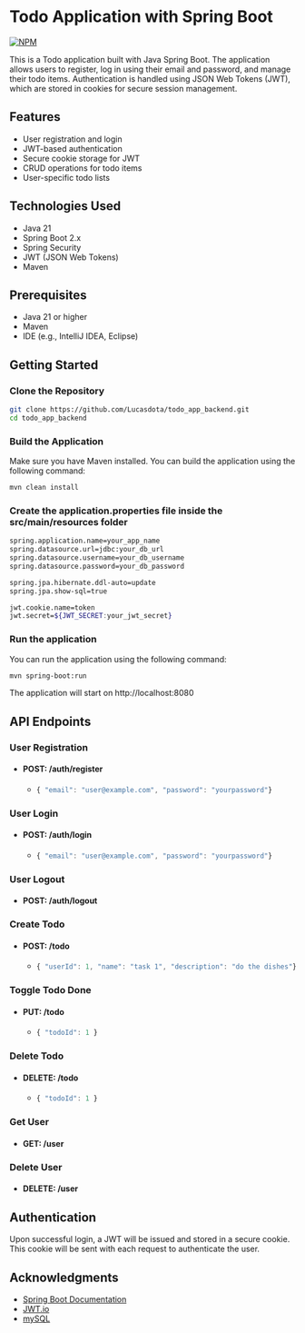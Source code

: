 # Todo Application with Spring Boot
[![NPM](https://img.shields.io/npm/l/react)](https://github.com/Lucasdota/todo_app_backend/blob/master/LICENSE)

This is a Todo application built with Java Spring Boot. The application allows users to register, log in using their email and password, and manage their todo items. Authentication is handled using JSON Web Tokens (JWT), which are stored in cookies for secure session management.

## Features

- User registration and login
- JWT-based authentication
- Secure cookie storage for JWT
- CRUD operations for todo items
- User-specific todo lists

## Technologies Used

- Java 21
- Spring Boot 2.x
- Spring Security
- JWT (JSON Web Tokens)
- Maven

## Prerequisites

- Java 21 or higher
- Maven
- IDE (e.g., IntelliJ IDEA, Eclipse)

## Getting Started

### Clone the Repository

```bash
git clone https://github.com/Lucasdota/todo_app_backend.git
cd todo_app_backend
```

### Build the Application
Make sure you have Maven installed. You can build the application using the following command:
```bash
mvn clean install
```

### Create the application.properties file inside the src/main/resources folder
```bash
spring.application.name=your_app_name
spring.datasource.url=jdbc:your_db_url
spring.datasource.username=your_db_username
spring.datasource.password=your_db_password

spring.jpa.hibernate.ddl-auto=update
spring.jpa.show-sql=true

jwt.cookie.name=token
jwt.secret=${JWT_SECRET:your_jwt_secret}
```

### Run the application
You can run the application using the following command:
```bash
mvn spring-boot:run
```
The application will start on http://localhost:8080

## API Endpoints

### User Registration
- #### POST: /auth/register
  - ```javascript
    { "email": "user@example.com", "password": "yourpassword"}
    ```

### User Login
- #### POST: /auth/login
    - ```javascript
      { "email": "user@example.com", "password": "yourpassword"}
      ```

### User Logout
- #### POST: /auth/logout

### Create Todo
  - #### POST: /todo
      - ```javascript
        { "userId": 1, "name": "task 1", "description": "do the dishes"}
        ```
### Toggle Todo Done
  - #### PUT: /todo
      - ```javascript
        { "todoId": 1 }
        ```
### Delete Todo
  - #### DELETE: /todo
      - ```javascript
        { "todoId": 1 }
        ```
### Get User
- #### GET: /user

### Delete User
- #### DELETE: /user

## Authentication 
Upon successful login, a JWT will be issued and stored in a secure cookie. This cookie will be sent with each request to authenticate the user.

## Acknowledgments
- [Spring Boot Documentation](https://spring.io/projects/spring-boot)
- [JWT.io](https://jwt.io/)
- [mySQL](https://www.mysql.com/)
